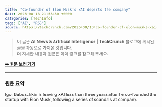```yaml
---
title: "Co-founder of Elon Musk’s xAI departs the company"
date: 2025-08-13 21:53:30 +0900
categories: [TechInfo]
tags: ["AI", "RSS"]
source: https://techcrunch.com/2025/08/13/co-founder-of-elon-musks-xai-departs-the-company/
---
```

> 이 글은 **AI News & Artificial Intelligence | TechCrunch** 블로그에 게시된 글을 자동으로 가져온 것입니다. <br>
> 더 자세한 내용과 원문은 아래 링크를 참고해 주세요.

[**➡️ 원문 보러 가기**](https://techcrunch.com/2025/08/13/co-founder-of-elon-musks-xai-departs-the-company/)

---

### 원문 요약
Igor Babuschkin is leaving xAI less than three years after he co-founded the startup with Elon Musk, following a series of scandals at company.

